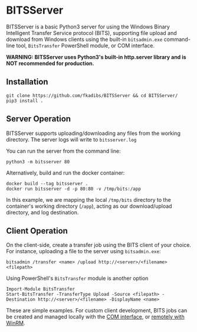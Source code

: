 # BITSServer

BITSServer is a basic Python3 server for using the Windows Binary Intelligent Transfer Service protocol (BITS), supporting file upload and download from Windows clients using the built-in `bitsadmin.exe` command-line tool, `BitsTransfer` PowerShell module, or COM interface.

**WARNING: BITSServer uses Python3's built-in http.server library and is NOT recommended for production.**

## Installation

```
git clone https://github.com/fkadibs/BITSServer && cd BITSServer/
pip3 install .
```


## Server Operation

BITSServer supports uploading/downloading any files from the working directory.
The server logs will write to `bitsserver.log`

You can run the server from the command line:

```
python3 -m bitsserver 80
```

Alternatively, build and run the docker container:

```
docker build --tag bitsserver .
docker run bitsserver -d -p 80:80 -v /tmp/bits:/app
```
In this example, we are mapping the local `/tmp/bits` directory to the container's working directory (`/app`), acting as our download/upload directory, and log destination.


## Client Operation

On the client-side, create a transfer job using the BITS client of your choice. For instance, uploading a file to the server using `bitsadmin.exe`:

```
bitsadmin /transfer <name> /upload http://<server>/<filename> <filepath>
```

Using PowerShell's `BitsTransfer` module is another option

```
Import-Module BitsTransfer
Start-BitsTransfer -TransferType Upload -Source <filepath> -Destination http://<server>/<filename> -DisplayName <name>
```

These are simple examples. For custom client development, BITS jobs can be created and managed locally with the [COM interface](https://docs.microsoft.com/en-us/windows/win32/bits/common-classes), or [remotely with WinRM](https://docs.microsoft.com/en-us/windows/win32/bits/using-winrm-windows-powershell-cmdlets-to-manage-bits-transfer-jobs). 
